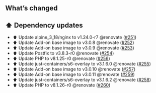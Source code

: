 ## What’s changed

## ⬆️ Dependency updates

- ⬆️ Update alpine_3_18/nginx to v1.24.0-r7 @renovate ([#251](https://github.com/erik73/addon-mail/pull/251))
- ⬆️ Update Add-on base image to v3.0.8 @renovate ([#252](https://github.com/erik73/addon-mail/pull/252))
- ⬆️ Update Add-on base image to v3.0.9 @renovate ([#253](https://github.com/erik73/addon-mail/pull/253))
- ⬆️ Update Postfix to v3.8.3-r0 @renovate ([#254](https://github.com/erik73/addon-mail/pull/254))
- ⬆️ Update PHP to v8.1.25-r0 @renovate ([#256](https://github.com/erik73/addon-mail/pull/256))
- ⬆️ Update just-containers/s6-overlay to v3.1.6.0 @renovate ([#255](https://github.com/erik73/addon-mail/pull/255))
- ⬆️ Update Add-on base image to v3.0.10 @renovate ([#257](https://github.com/erik73/addon-mail/pull/257))
- ⬆️ Update Add-on base image to v3.0.11 @renovate ([#259](https://github.com/erik73/addon-mail/pull/259))
- ⬆️ Update just-containers/s6-overlay to v3.1.6.2 @renovate ([#258](https://github.com/erik73/addon-mail/pull/258))
- ⬆️ Update PHP to v8.1.26-r0 @renovate ([#260](https://github.com/erik73/addon-mail/pull/260))
